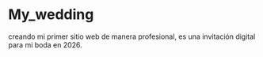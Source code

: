 # My_wedding
creando mi primer sitio web de manera profesional, es una invitación digital para mi boda en 2026.
